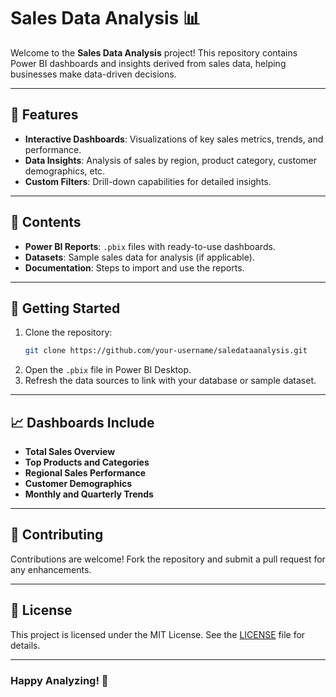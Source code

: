 # Sales Data Analysis 📊

Welcome to the **Sales Data Analysis** project! This repository contains Power BI dashboards and insights derived from sales data, helping businesses make data-driven decisions.

---

## 📌 **Features**

- **Interactive Dashboards**: Visualizations of key sales metrics, trends, and performance.
- **Data Insights**: Analysis of sales by region, product category, customer demographics, etc.
- **Custom Filters**: Drill-down capabilities for detailed insights.

---

## 📂 **Contents**

- **Power BI Reports**: `.pbix` files with ready-to-use dashboards.
- **Datasets**: Sample sales data for analysis (if applicable).
- **Documentation**: Steps to import and use the reports.

---

## 🚀 **Getting Started**

1. Clone the repository:
   ```bash
   git clone https://github.com/your-username/saledataanalysis.git
   ```
2. Open the `.pbix` file in Power BI Desktop.
3. Refresh the data sources to link with your database or sample dataset.

---

## 📈 **Dashboards Include**

- **Total Sales Overview**
- **Top Products and Categories**
- **Regional Sales Performance**
- **Customer Demographics**
- **Monthly and Quarterly Trends**

---

## 🤝 **Contributing**

Contributions are welcome! Fork the repository and submit a pull request for any enhancements.

---

## 📝 **License**

This project is licensed under the MIT License. See the [LICENSE](LICENSE) file for details.

---

### **Happy Analyzing!** 🎉

